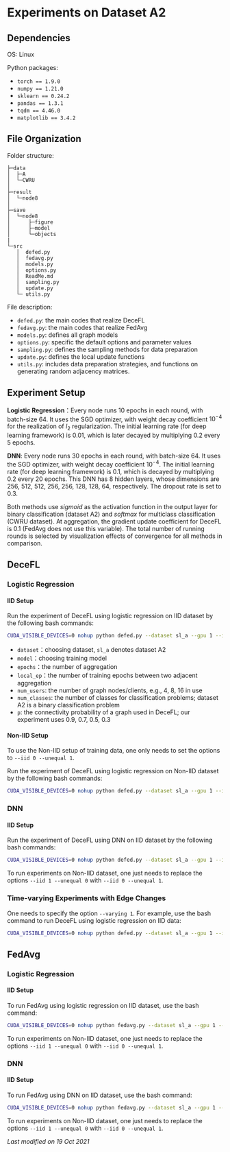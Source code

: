 # Experiments on Dataset A2

## Dependencies

OS: Linux

Python packages:

- `torch == 1.9.0`
- `numpy == 1.21.0`
- `sklearn == 0.24.2`
- `pandas == 1.3.1`
- `tqdm == 4.46.0`
- `matplotlib == 3.4.2`


## File Organization

Folder structure:

```
├─data
│  ├─A
│  └─CWRU
│
├─result
│  └─node8
│ 
├─save
│  └─node8
│      ├─figure 
│      ├─model
│      └─objects
|
└─src
   │  defed.py
   │  fedavg.py
   │  models.py
   │  options.py
   │  ReadMe.md
   │  sampling.py
   │  update.py
   └─ utils.py 
```

File description:

- `defed.py`: the main codes that realize DeceFL
- `fedavg.py`: the main codes that realize FedAvg
- `models.py`: defines all graph models
- `options.py`: specific the default options and parameter values
- `sampling.py`: defines the sampling methods for data preparation
- `update.py`: defines the local update functions
- `utils.py`: includes data preparation strategies, and functions on generating random adjacency matrices.


## Experiment Setup

**Logistic Regression**：Every node runs 10 epochs in each round, with
batch-size 64. It uses the SGD optimizer, with weight decay
coefficient $10^{-4}$ for the realization of $l_2$ regularization. The
initial learning rate (for deep learning framework) is 0.01, which is
later decayed by multiplying 0.2 every 5 epochs.

**DNN**: Every node runs 30 epochs in each round, with batch-size 64.
It uses the SGD optimizer, with weight decay coefficient $10^{-4}$. The
initial learning rate (for deep learning framework) is 0.1, which is
decayed by multiplying 0.2 every $20$ epochs. This DNN has 8 hidden
layers, whose dimensions are 256, 512, 512, 256, 256, 128, 128, 64,
respectively. The dropout rate is set to 0.3.

Both methods use *sigmoid* as the activation function in the output
layer for binary classification (dataset A2) and *softmax* for
multiclass classification (CWRU dataset). At aggregation, the gradient
update coefficient for DeceFL is $0.1$ (FedAvg does not use this variable).
The total number of running rounds is selected by visualization effects
of convergence for all methods in comparison.


## DeceFL

### Logistic Regression

#### IID Setup

Run the experiment of DeceFL using logistic regression on IID dataset by the following bash commands:

```bash
CUDA_VISIBLE_DEVICES=0 nohup python defed.py --dataset sl_a --gpu 1 --iid 1 --unequal 0 --num_channels 1 --model logistic --epochs 1500 --local_ep 10 --lr 0.01 --local_bs 64 --num_users 8 --p 0.9 --num_classes 2 --seed 1 > ../result/node8/defed_sla_logistic_iid_r1500_p0.9_seed1.txt 2>&1 &
```

- `dataset`：choosing dataset, `sl_a` denotes dataset A2
- `model`：choosing training model
- `epochs`：the number of aggregation
- `local_ep`：the number of training epochs between two adjacent aggregation
- `num_users`: the number of graph nodes/clients, e.g., 4, 8, 16 in use
- `num_classes`: the number of classes for classification problems; dataset A2 is a binary classification problem
- `p`: the connectivity probability of a graph used in DeceFL; our experiment uses 0.9, 0.7, 0.5, 0.3

####  Non-IID Setup

To use the Non-IID setup of training data, one only needs to set the options to `--iid 0 --unequal 1`.

Run the experiment of DeceFL using logistic regression on Non-IID dataset by the following bash commands:

```bash
CUDA_VISIBLE_DEVICES=0 nohup python defed.py --dataset sl_a --gpu 1 --iid 0 --unequal 1 --num_channels 1 --model logistic --epochs 1500 --local_ep 10 --lr 0.01 --local_bs 64 --num_users 8 --p 0.9 --num_classes 2 --seed 1 > ../result/node8/defed_sla_logistic_noniid_r1500_p0.9_seed1.txt 2>&1 &
```

### DNN

#### IID Setup

Run the experiment of DeceFL using DNN on IID dataset by the following bash commands:

```bash
CUDA_VISIBLE_DEVICES=0 nohup python defed.py --dataset sl_a --gpu 1 --iid 1 --unequal 0 --num_channels 1 --model dnn --epochs 300 --local_ep 30 --lr 0.1 --local_bs 64 --num_users 8 --p 0.9 --num_classes 2 --seed 1 --optimizer sgd > ../result/node8/defed_sla_dnn_iid_r300_p0.9_seed1.txt 2>&1 &
```

To run experiments on Non-IID dataset, one just needs to replace the
options `--iid 1 --unequal 0` with `--iid 0 --unequal 1`.


### Time-varying Experiments with Edge Changes

One needs to specify the option `--varying 1`. For example, use the bash command to run DeceFL using logistic regression on IID data:

```bash
CUDA_VISIBLE_DEVICES=0 nohup python defed.py --dataset sl_a --gpu 1 --iid 1 --unequal 0 --num_channels 1 --model logistic --epochs 1500 --local_ep 10 --lr 0.01 --local_bs 64 --num_users 8 --p 0.9 --num_classes 2 --seed 1 --varying 1 > ../result/node8/defed_varying_sla_logistic_iid_r1500_p0.9_seed1.txt 2>&1 &
```


## FedAvg

### Logistic Regression

#### IID Setup

To run FedAvg using logistic regression on IID dataset, use the bash command:

```bash
CUDA_VISIBLE_DEVICES=0 nohup python fedavg.py --dataset sl_a --gpu 1 --iid 1 --unequal 0 --num_channels 1 --model logistic --epochs 1500 --local_ep 10 --lr 0.01 --local_bs 64 --num_users 8 --p 0.9 --num_classes 2 --seed 1 > ../result/node8/fedavg_sla_logistic_iid_r1500_seed1.txt 2>&1 &
```

To run experiments on Non-IID dataset, one just needs to replace the
options `--iid 1 --unequal 0` with `--iid 0 --unequal 1`.

### DNN

#### IID Setup

To run FedAvg using DNN on IID dataset, use the bash command:

```bash
CUDA_VISIBLE_DEVICES=0 nohup python fedavg.py --dataset sl_a --gpu 1 --iid 1 --unequal 0 --num_channels 1 --model dnn --epochs 300 --local_ep 30 --lr 0.1 --local_bs 64 --num_users 8 --p 0.9 --num_classes 2 --seed 1 --optimizer sgd > ../result/node8/fedavg_sl_dnn_iid_r300_seed1.txt 2>&1 &
```

To run experiments on Non-IID dataset, one just needs to replace the
options `--iid 1 --unequal 0` with `--iid 0 --unequal 1`.


*Last modified on 19 Oct 2021*
